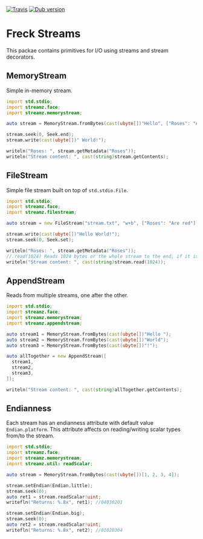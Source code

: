 
[![Travis](https://travis-ci.org/maxfreck/freck-streams.svg?branch=master)](https://travis-ci.org/maxfreck/freck-streams)
[![Dub version](https://img.shields.io/dub/v/freck-streams.svg)](https://code.dlang.org/packages/freck-streams)

# Freck Streams

This packae contains primitives for I/O using streams and stream decorators.

## MemoryStream

Simple in-memory stream.

```D
import std.stdio;
import streamz.face;
import streamz.memorystream;

auto stream = MemoryStream.fromBytes(cast(ubyte[])"Hello", ["Roses": "Are red"]);

stream.seek(0, Seek.end);
stream.write(cast(ubyte[])" World!");

writeln("Roses: ", stream.getMetadata("Roses"));
writeln("Stream content: ", cast(string)stream.getContents);
```

## FileStream

Simple file stream built on top of `std.stdio.File`.

```D
import std.stdio;
import streamz.face;
import streamz.filestream;

auto stream = new FileStream("stream.txt", "w+b", ["Roses": "Are red"]);

stream.write(cast(ubyte[])"Hello World!");
stream.seek(0, Seek.set);

writeln("Roses: ", stream.getMetadata("Roses"));
//.read(1024) Reads 1024 bytes or the whole stream to the end, if it is smaller.
writeln("Stream content: ", cast(string)stream.read(1024));
```

## AppendStream

Reads from multiple streams, one after the other.

```D
import std.stdio;
import streamz.face;
import streamz.memorystream;
import streamz.appendstream;

auto stream1 = MemoryStream.fromBytes(cast(ubyte[])"Hello ");
auto stream2 = MemoryStream.fromBytes(cast(ubyte[])"World");
auto stream3 = MemoryStream.fromBytes(cast(ubyte[])"!");

auto allTogether = new AppendStream([
  stream1,
  stream2,
  stream3,
]);

writeln("Stream content: ", cast(string)allTogether.getContents);
```

## Endianness

Each stream has an endianness attribute with default value `Endian.platform`. This attribute affects on reading/writing scalar types from/to the stream.

```D
import std.stdio;
import streamz.face;
import streamz.memorystream;
import streamz.util: readScalar;

auto stream = MemoryStream.fromBytes(cast(ubyte[])[1, 2, 3, 4]);

stream.setEndian(Endian.little);
stream.seek(0);
auto ret1 = stream.readScalar!uint;
writefln("Returns: %.8x", ret1); //04030201

stream.setEndian(Endian.big);
stream.seek(0);
auto ret2 = stream.readScalar!uint;
writefln("Returns: %.8x", ret2); //01020304
```
